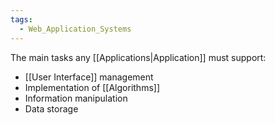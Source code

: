 ```yaml
---
tags:
  - Web_Application_Systems
---
```

The main tasks any [[Applications|Application]] must support:
- [[User Interface]] management
- Implementation of [[Algorithms]]
- Information manipulation
- Data storage